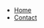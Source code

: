 <div id="main-navigation">
    <div id="toggle-wrapper">
        <div>
            <div tabindex="0" class="js-toggle-nav burger-icon">
                <div></div>
                <div></div>
                <div></div>
            </div>
        </div>
    </div>
    <div class="center-center-wrapper">
        <div class="center-center-container">
            <ul>
                <li><a href="/">Home</a></li>
                <li><a href="/contact">Contact</a></li>
                <!-- <li><a href="/blog">Blog</a></li> -->
                <!-- <li><a href="/motivation">Feeling washed up?</a></li> -->
            </ul>
        </div>
    </div>
</div>
